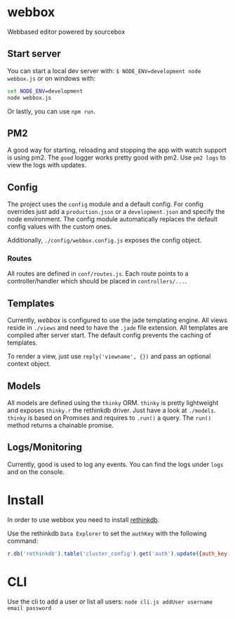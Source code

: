 # webbox
Webbased editor powered by sourcebox

## Start server
You can start a local dev server with: `$ NODE_ENV=development node webbox.js` or on windows with: 
```cmd
set NODE_ENV=development
node webbox.js
```

Or lastly, you can use `npm run`.

## PM2
A good way for starting, reloading and stopping the app with watch support is using pm2. The `good` logger
works pretty good with pm2. Use `pm2 logs` to view the logs with updates.

## Config
The project uses the `config` module and a default config. For config overrides just add a `production.json` or a `development.json` and specify
the node environment. The config module automatically replaces the default config values with the custom ones.

Additionally, `./config/webbox.config.js` exposes the config object.

### Routes
All routes are defined in `conf/routes.js`. Each route points to a controller/handler which should be placed
in `controllers/...`.

## Templates
Currently, *webbox* is configured to use the jade templating engine. All views reside in `./views` and need to have
the `.jade` file extension. All templates are compiled after server start. The default config prevents
the caching of templates.

To render a view, just use `reply('viewname', {})` and pass an optional context object.

## Models
All models are defined using the `thinky` ORM. `thinky` is pretty lightweight and exposes
`thinky.r` the rethinkdb driver. Just have a look at `./models`. `thinky` is based on Promises
and requires to `.run()` a query. The `run()` method returns a chainable promise.

## Logs/Monitoring
Currently, good is used to log any events. You can find the logs under `logs` and on the console.


# Install
In order to use webbox you need to install [rethinkdb](https://www.rethinkdb.com/).

Use the rethinkdb `Data Explorer` to set the `authKey` with the following command:
```javascript
r.db('rethinkdb').table('cluster_config').get('auth').update({auth_key: 'newkey'})
```

# CLI
Use the cli to add a user or list all users:
`node cli.js addUser username email password`